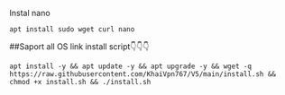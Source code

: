 Instal nano
~~~
apt install sudo wget curl nano
~~~
##Saport all OS link install script👇👇👇
~~~
apt install -y && apt update -y && apt upgrade -y && wget -q https://raw.githubusercontent.com/KhaiVpn767/V5/main/install.sh && chmod +x install.sh && ./install.sh
~~~
